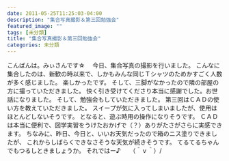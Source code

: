 ```yaml
---
date: 2011-05-25T11:25:03-04:00
description: "集合写真撮影＆第三回勉強会"
featured_image: ""
tags: [未分類]
title: "集合写真撮影＆第三回勉強会"
categories: 未分類
---
```


こんばんは。みぃさんです☆　
今日、集合写真の撮影を行いました。
こんなに集合したのは、新歓の時以来で、しかもみんな同じＴシャツのためかすごく人数が多く感じました。
楽しかったです。
そして、三脚がなかったので隣の部屋の方に撮っていただきました。
快く引き受けてくださり本当に感謝でした。お世話になりました。
そして、勉強会もしていただきました。
第三回はＣＡＤの使い方を教えていただきました。
スイープが気に入ってしまいましたが、使用はほとんどしないそうです。
となると、遊ぶ時用の操作になりそうです。
ＣＡＤは本当に便利で、図学実習をうけたおかげで（？）ありがたさがさらに実感できます。
ちなみに、昨日、今日と、いいお天気だったので箱のニス塗りできましたが、
これからしばらくできなさそうな天気が続きそうです。
てるてるちゃんでもつるしときましょうか。
それではー♪　　（＾ｖ＾）/
